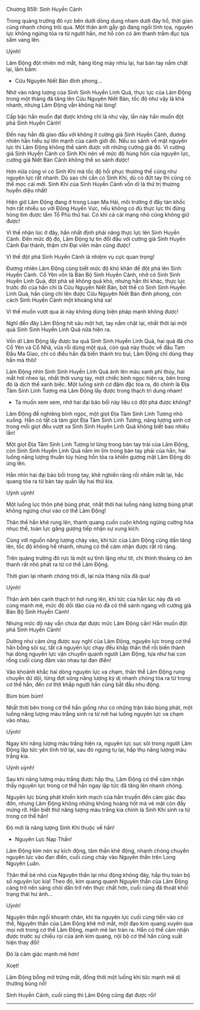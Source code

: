 




Chương 859: Sinh Huyền Cảnh


Trong quảng trường đỏ rực bên dưới dòng dung nham dưới đáy hồ, thời gian cũng nhanh chóng trôi qua. Một thân ảnh gầy gò đang ngồi tĩnh tọa, nguyên lực không ngừng tỏa ra từ người hắn, mơ hồ còn có âm thanh trầm đục tựa sấm vang lên.

Uỳnh!

Lâm Động đột nhiên mở mắt, hàng lông mày nhíu lại, hai bàn tay nắm chặt lại, lẩm bẩm:

- Cửu Nguyên Niết Bàn đỉnh phong…

Nhờ vào năng lượng của Sinh Sinh Huyền Linh Quả, thực lực của Lâm Động trong một tháng đã tăng lên Cửu Nguyên Niết Bàn, tốc độ như vậy là khá nhanh, nhưng Lâm Động vẫn không hài lòng!

Cấp bậc hắn muốn đạt được không chỉ là như vậy, lần này hắn muốn đột phá Sinh Huyền Cảnh!

Đến nay hắn đã giao đấu với không ít cường giả Sinh Huyền Cảnh, đương nhiên hắn hiểu sự lớn mạnh của cảnh giới đó. Nếu so sánh về mặt nguyên lực thì Lâm Động không thể sánh được với những cường giả đó. Vì cường giả Sinh Huyền Cảnh có Sinh Khí nên về mức độ hùng hồn của nguyên lực, cường giả Niết Bàn Cảnh không thể so sánh được!

Hơn nữa cũng vì có Sinh Khí mà tốc độ hồi phục thương thế cũng như nguyên lực rất nhanh. Dù sao chỉ cần có Sinh Khí, dù có đứt tay thì cũng có thể mọc cái mới. Sinh Khí của Sinh Huyền Cảnh vốn dĩ là thứ trị thương huyền diệu nhất!

Hiện giờ Lâm Động đang ở trong Loạn Ma Hải, môi trường ở đây tàn khốc hơn rất nhiều so với Đông Huyền Vực, nếu không có đủ thực lực thì đừng hòng tìm được tấm Tổ Phù thứ hai. Có khi cả cái mạng nhỏ cũng không giữ được!

Vì thế nhân lúc ở đây, hắn nhất định phải nâng thực lực lên Sinh Huyền Cảnh. Đến mức độ đó, Lâm Động tự tin đối đầu với cường giả Sinh Huyền Cảnh Đại thành, thậm chí Đại viên mãn cũng được!

Vì thế đột phá Sinh Huyền Cảnh là nhiệm vụ cực quan trọng!

Đương nhiên Lâm Động cũng biết mức độ khó khăn để đột phá lên Sinh Huyền Cảnh. Cổ Yên vốn là Bán Bộ Sinh Huyền Cảnh, nhờ có Sinh Sinh Huyền Linh Quả, đột phá sẽ không quá khó, nhưng hắn thì khác, thực lực trước đó của hắn chỉ là Cửu Nguyên Niết Bàn, bởi thế có Sinh Sinh Huyền Linh Quả, hắn cũng chỉ lên được Cửu Nguyên Niết Bàn đỉnh phong, còn cách Sinh Huyền Cảnh một khoảng khá xa!

Vì thế muốn vượt qua ải này không dùng biện pháp mạnh không được!

Nghĩ đến đây Lâm Động hít sâu một hơi, tay nắm chặt lại, nhất thời lại một quả Sinh Sinh Huyền Linh Quả nữa hiện ra.

Vốn dĩ Lâm Động lấy được ba quả Sinh Sinh Huyền Linh Quả, hai quả đã cho Cổ Yên và Cổ Nhã, vừa rồi dùng một quả, còn quả này thuộc về đầu Tam Đầu Ma Giao, chỉ có điều hắn đã biến thành tro bụi, Lâm Động chỉ dùng thay hắn mà thôi!

Lâm Động nhìn Sinh Sinh Huyền Linh Quả ánh lên màu xanh phỉ thúy, hai mắt hơi nheo lại, nhất thời vung tay, một chiếc bình ngọc hiện ra, bên trong đó là dịch thế xanh biếc. Một luồng sinh cơ đậm đặc tỏa ra, đó chính là Địa Tâm Sinh Linh Tương mà Lâm Động lấy được trong thạch trì dung nham!

- Ta muốn xem xem, nhờ hai đại bảo bối này liệu có đột phá được không?

Lâm Động để nghiêng bình ngọc, một giọt Địa Tâm Sinh Linh Tương nhỏ xuống. Hắn có tất cả tám giọt Địa Tâm Sinh Linh Tương, năng lượng sinh cơ trong mỗi giọt đều vượt xa Sinh Sinh Huyền Linh Quả không biết bao nhiêu lần!

Một giọt Địa Tâm Sinh Linh Tương lơ lửng trong bàn tay trái của Lâm Động, còn Sinh Sinh Huyền Linh Quả nằm im lìm trong bàn tay phải của hắn, hai luồng năng lượng thuần túy hùng hồn tỏa ra khiến gương mặt Lâm Động đỏ ửng lên.

Hắn nhìn hai đại bảo bối trong tay, khẽ nghiến răng rồi nhắm mắt lại, hắc quang tỏa ra từ bàn tay quấn lấy hai thứ kia.

Uỳnh uỳnh!

Một luồng lực thôn phệ bùng phát, nhất thời hai luồng năng lượng bùng phát không ngừng chui vào cơ thể Lâm Động!

Thân thể hắn khẽ rung lên, thanh quang cuồn cuộn không ngừng cường hóa nhục thể, toàn lực gắng gượng tiếp nhận sự xung kích.

Cùng với nguồn năng lượng chảy vào, khí tức của Lâm Động cũng dần tăng lên, tốc độ không hề nhanh, nhưng có thể cảm nhận được rất rõ ràng.

Trên quảng trường đỏ rực là một sự tĩnh lặng như tờ, chỉ thỉnh thoảng có âm thanh rất nhỏ phát ra từ cơ thể Lâm Động.

Thời gian lại nhanh chóng trôi đi, lại nửa tháng nữa đã qua!

Uỳnh!

Thân ảnh bên cạnh thạch trì hơi rung lên, khí tức của hắn lúc này đã vô cùng mạnh mẽ, mức độ dồi dào của nó đã có thể sánh ngang với cường giả Bán Bộ Sinh Huyền Cảnh!

Nhưng mức độ này vẫn chưa đạt được mức Lâm Động cần! Hắn muốn đột phá Sinh Huyền Cảnh!

Dường như cảm ứng được suy nghĩ của Lâm Động, nguyên lực trong cơ thể hắn bỗng sôi sự, tất cả nguyên lực chạy đều khắp thân thể rồi biến thành hai dòng nguyên lực vận chuyển quanh người Lâm Động, tựa như hai con rồng cuối cùng đâm vào nhau tại đan điền!

Vào khoảnh khắc hai dòng nguyên lực va chạm, thân thể Lâm Động rung chuyển dữ dội, từng đợt sóng năng lượng kỳ dị nhanh chóng tỏa ra từ trong cơ thể hắn, đến cơ thịt khắp người hắn cũng bắt đầu nhu động.

Bùm bùm bùm!

Nhất thời bên trong cơ thể hắn giống như có những trận bão bùng phát, một luồng năng lượng màu trắng sinh ra từ nơi hai luồng nguyên lực va chạm vào nhau.

Uỳnh!

Ngay khi năng lượng màu trắng hiện ra, nguyên lực sục sôi trong người Lâm Động lập tức yên tĩnh trở lại, sau đó ngưng tụ lại, hấp thụ năng lượng màu trắng kia.

Uỳnh uỳnh!

Sau khi năng lượng màu trắng được hấp thụ, Lâm Động có thể cảm nhận thấy nguyên lực trong cơ thể hắn ngay lập tức đã tăng lên nhanh chóng.

Nguyên lực bùng phát khiến kinh mạch của hắn truyền đến cảm giác đau đớn, nhưng Lâm Động không những không hoảng hốt mà vẻ mặt còn đầy mừng rỡ. Hắn biết thứ năng lượng màu trắng kia chính là Sinh Khí sinh ra từ trong cơ thể hắn!

Đó mới là năng lượng Sinh Khí thuộc về hắn!

- Nguyên Lực Nạp Thần!

Lâm Động kìm nén sự kích động, tâm thần khẽ động, nhanh chóng chuyển nguyên lực vào đan điền, cuối cùng chảy vào Nguyên thần trên Long Nguyên Luân.

Thân thể bé nhỏ của Nguyên thần lại như động không đáy, hấp thụ toàn bộ số nguyên lực kia! Theo đó, kim quang quanh Nguyên thần của Lâm Động càng trở nên sáng chói dần trở nên thực chất hơn, cuối cùng đã thoát khỏi trạng thái hư ảnh…

Uỳnh!

Nguyên thần ngồi khoanh chân, khi tia nguyên lực cuối cùng tiến vào cơ thể, Nguyên thần của Lâm Động khẽ mở mắt, một đạo kim quang xuyên qua mọi nơi trong cơ thể Lâm Động, mạnh mẽ lan tràn ra. Hắn có thể cảm nhận được trước sự chiếu rọi của ánh kim quang, nội bộ cơ thể hắn cũng xuất hiện thay đổi!

Đó là cảm giác mạnh mẽ hơn!

Xoẹt!

Lâm Động bỗng mở trừng mắt, đồng thời một luồng khí tức mạnh mẽ dị thường bùng nổ!

Sinh Huyền Cảnh, cuối cùng thì Lâm Động cũng đạt được rồi!

__________________





